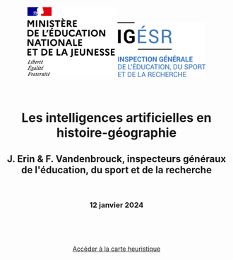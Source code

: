 <!DOCTYPE html>
<html>

<body>

<center>
  <img width="200px" height="auto" margin-right="200px" src="logoMENJ.png" alt="Image 1" class="image">

  <img width="200px" height="auto" margin-right="200px" src="logoIGESR2.png" alt="Image 2" class="image">
</center>
<br />
  <br />
<center>
  <h1>Les intelligences artificielles en histoire-géographie</h1>
  <h2>J. Erin & F. Vandenbrouck, inspecteurs généraux de l'éducation, du sport et de la recherche</h2>
 <br />
 <h3>12 janvier 2024</h3>
  <br />
  <br />
  <br />

  <a href="IAmindmap-FV.html">Accéder à la carte heuristique</a>
   </center>
</body>
</html>
